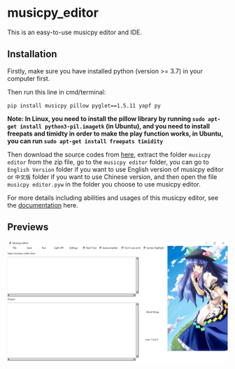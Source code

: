 # musicpy_editor
This is an easy-to-use musicpy editor and IDE.

## Installation
Firstly,  make sure you have installed python (version >= 3.7) in your computer first.

Then run this line in cmd/terminal:
```
pip install musicpy pillow pyglet==1.5.11 yapf py
```

**Note: In Linux, you need to install the pillow library by running `sudo apt-get install python3-pil.imagetk` (in Ubuntu),
and you need to install freepats and timidty in order to make the play function works, in Ubuntu, you can run `sudo apt-get install freepats timidity`**

Then download the source codes from [here](https://github.com/Rainbow-Dreamer/musicpy_editor/archive/refs/heads/main.zip), extract the folder `musicpy editor` from the zip file, go to the `musicpy editor` folder, you can go to `English Version` folder if you want to use English version of musicpy editor or `中文版` folder if you want to use Chinese version, and then open the file `musicpy editor.pyw` in the folder you choose to use musicpy editor.

For more details including abilities and usages of this musicpy editor, see the [documentation](https://github.com/Rainbow-Dreamer/musicpy/wiki/Useful-functionality#I-wrote-an-efficient-IDE-specifically-for-musicpy-for-everyone-to-use) here.



## Previews

![image](previews/1.jpg)


